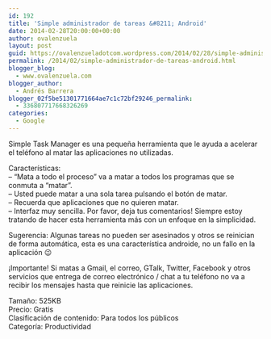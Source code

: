 ```yaml
---
id: 192
title: 'Simple administrador de tareas &#8211; Android'
date: 2014-02-28T20:00:00+00:00
author: ovalenzuela
layout: post
guid: https://ovalenzueladotcom.wordpress.com/2014/02/28/simple-administrador-de-tareas-android
permalink: /2014/02/simple-administrador-de-tareas-android.html
blogger_blog:
  - www.ovalenzuela.com
blogger_author:
  - Andrés Barrera
blogger_02f5be51301771664ae7c1c72bf29246_permalink:
  - 336807717668326269
categories:
  - Google
---
```

Simple Task Manager es una pequeña herramienta que le ayuda a acelerar el teléfono al matar las aplicaciones no utilizadas.

Características:  
&#8211; &#8220;Mata a todo el proceso&#8221; va a matar a todos los programas que se conmuta a &#8220;matar&#8221;.  
&#8211; Usted puede matar a una sola tarea pulsando el botón de matar.   
&#8211; Recuerda que aplicaciones que no quieren matar.  
&#8211; Interfaz muy sencilla. Por favor, deja tus comentarios! Siempre estoy tratando de hacer esta herramienta más con un enfoque en la simplicidad.

Sugerencia: Algunas tareas no pueden ser asesinados y otros se reinician de forma automática, esta es una característica androide, no un fallo en la aplicación 😉

¡Importante! Si matas a Gmail, el correo, GTalk, Twitter, Facebook y otros servicios que entrega de correo electrónico / chat a tu teléfono no va a recibir los mensajes hasta que reinicie las aplicaciones.

Tamaño: 525KB  
Precio: Gratis  
Clasificación de contenido: Para todos los públicos  
Categoría: Productividad